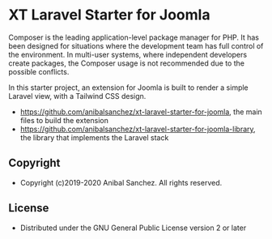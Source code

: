 # XT Laravel Starter for Joomla

Composer is the leading application-level package manager for PHP. It has been designed for situations where the development team has full control of the environment. In multi-user systems, where independent developers create packages, the Composer usage is not recommended due to the possible conflicts.

In this starter project, an extension for Joomla is built to render a simple Laravel view, with a Tailwind CSS design.

- https://github.com/anibalsanchez/xt-laravel-starter-for-joomla, the main files to build the extension
- https://github.com/anibalsanchez/xt-laravel-starter-for-joomla-library, the library that implements the Laravel stack

## Copyright

- Copyright (c)2019-2020 Anibal Sanchez. All rights reserved.

## License

- Distributed under the GNU General Public License version 2 or later